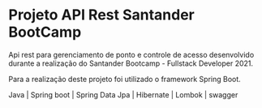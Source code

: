 # Projeto API Rest Santander BootCamp

Api rest para gerenciamento de ponto e controle de acesso desenvolvido durante a realização do Santander Bootcamp - Fullstack Developer 2021.

Para a realização deste projeto foi utilizado o framework Spring Boot.

Java | Spring boot | Spring Data Jpa | Hibernate | Lombok | swagger
